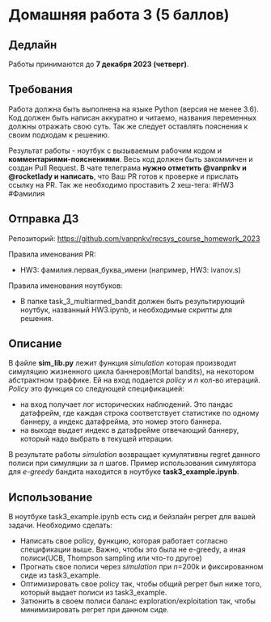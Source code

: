 # Домашняя работа 3 (5 баллов)
## Дедлайн
Работы принимаются до **7 декабря 2023 (четверг)**.

## Требования
Работа должна быть выполнена на языке Python (версия не менее 3.6). Код должен быть написан аккуратно и читаемо, названия переменных должны отражать свою суть. Так же следует оставлять пояснения к своим подходам к решению.

Результат работы - ноутбук с вызываемым рабочим кодом и **комментариями-пояснениями**. Весь код должен быть закоммичен и создан Pull Request. В чате телеграма **нужно отметить @vanpnkv и @rocketlady и написать**, что Ваш PR готов к проверке и прислать ссылку на PR. Так же необходимо проставить 2 хеш-тега: #HW3 #Фамилия

## Отправка ДЗ
Репозиторий: https://github.com/vanpnkv/recsys_course_homework_2023

Правила именования PR:
- HW3: фамилия.первая_буква_имени (например, HW3: ivanov.s)

Правила именования ноутбуков: 
- В папке task_3_multiarmed_bandit должен быть результирующий ноутбук, названный HW3.ipynb, и необходимые скрипты для решения.

## Описание
В файле **sim_lib.py** лежит функция *simulation* которая производит симуляцию жизненного цикла баннеров(Mortal bandits), на некотором абстрактном траффике. Ей на вход подается *policy* и *n* кол-во итераций.  *Policy* это функция со следующей спецификацией: 
* на вход получает лог исторических наблюдений. Это пандас датафрейм, где каждая строка соответствует статистике по одному баннеру, а индекс датафрейма, это номер этого баннера.
* на выходе выдает индекс в датафрейме отвечающий баннеру, который надо выбрать в текущей итерации. 

В результате работы *simulation* возвращает кумулятивны regret данного полиси при симуляции за *n* шагов. Пример использования симулятора для *e-greedy* бандита находится в ноутбуке **task3_example.ipynb**.
## Использование
В ноутбуке task3_example.ipynb есть сид и бейзлайн регрет для вашей задачи. Необходимо сделать:
 - Написать свое policy, функцию, которая работает согласно спецификации выше. Важно, чтобы это была не e-greedy, а иная полиси(UCB, Thompson sampling или что-то другое)
 - Прогнать свое полиси через *simulation* при  *n*=200k и фиксированном сиде из task3_example.
 - Оптимизировать свое policy так, чтобы общий регрет был ниже того, который выдает полиси из task3_example.
 - Затюнить в своем полиси баланс exploration/exploitation так, чтобы минимизировать регрет при данном сиде.
